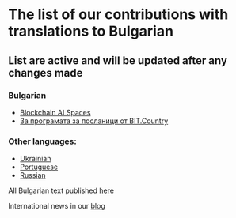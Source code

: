 # The list of our contributions with translations to Bulgarian

## List are active and will be updated after any changes made

### Bulgarian
- [Blockchain AI Spaces](https://bg.nq4.net/80z7QmfW76Z)
- [За програмата за посланици от BIT.Country](https://teletype.in/@plusua/zN_XYGhQ2tx)

### Other languages:
- [Ukrainian](https://github.com/nq4-net/entrance/blob/main/languages/ukrainian.md)
- [Portuguese](https://github.com/nq4-net/entrance/blob/main/languages/portuguese.md)
- [Russian](https://github.com/nq4-net/entrance/blob/main/languages/russian.md)

All Bulgarian text published [here](https://bg.nq4.net/)

International news in our [blog](https://blog.nq4.net)